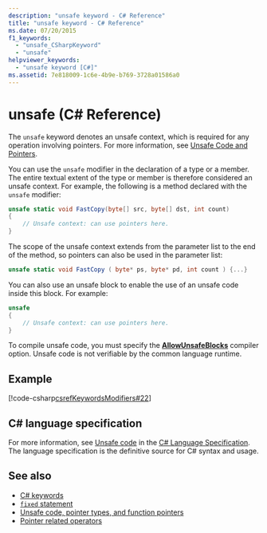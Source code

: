```yaml
---
description: "unsafe keyword - C# Reference"
title: "unsafe keyword - C# Reference"
ms.date: 07/20/2015
f1_keywords:
  - "unsafe_CSharpKeyword"
  - "unsafe"
helpviewer_keywords:
  - "unsafe keyword [C#]"
ms.assetid: 7e818009-1c6e-4b9e-b769-3728a01586a0
---
```

# unsafe (C# Reference)

The `unsafe` keyword denotes an unsafe context, which is required for any operation involving pointers. For more information, see [Unsafe Code and Pointers](../unsafe-code.md).

You can use the `unsafe` modifier in the declaration of a type or a member. The entire textual extent of the type or member is therefore considered an unsafe context. For example, the following is a method declared with the `unsafe` modifier:

```csharp
unsafe static void FastCopy(byte[] src, byte[] dst, int count)
{
    // Unsafe context: can use pointers here.
}
```

The scope of the unsafe context extends from the parameter list to the end of the method, so pointers can also be used in the parameter list:

```csharp
unsafe static void FastCopy ( byte* ps, byte* pd, int count ) {...}
```

You can also use an unsafe block to enable the use of an unsafe code inside this block. For example:

```csharp
unsafe
{
    // Unsafe context: can use pointers here.
}
```

To compile unsafe code, you must specify the [**AllowUnsafeBlocks**](../compiler-options/language.md#allowunsafeblocks) compiler option. Unsafe code is not verifiable by the common language runtime.

## Example

[!code-csharp[csrefKeywordsModifiers#22](~/samples/snippets/csharp/VS_Snippets_VBCSharp/csrefKeywordsModifiers/CS/csrefKeywordsModifiers.cs#22)]

## C# language specification

For more information, see [Unsafe code](~/_csharpstandard/standard/unsafe-code.md) in the [C# Language Specification](~/_csharpstandard/standard/README.md). The language specification is the definitive source for C# syntax and usage.

## See also

- [C# keywords](index.md)
- [`fixed` statement](../statements/fixed.md)
- [Unsafe code, pointer types, and function pointers](../unsafe-code.md)
- [Pointer related operators](../operators/pointer-related-operators.md)
